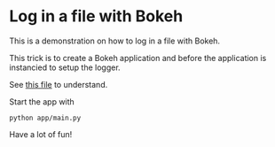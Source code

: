 # Log in a file with Bokeh

This is a demonstration on how to log in a file with Bokeh.

This trick is to create a Bokeh application and before the application is instancied
to setup the logger. 

See [this file](./app/main.py) to understand. 


Start the app with 
   
    python app/main.py 
   
  
Have a lot of fun! 

